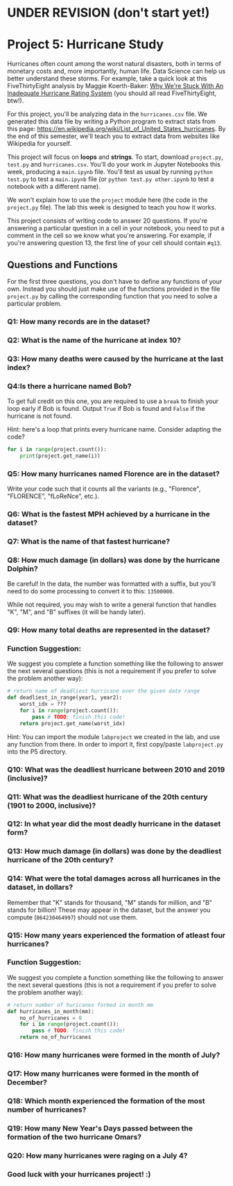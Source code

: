 # UNDER REVISION (don't start yet!)

# Project 5: Hurricane Study

Hurricanes often count among the worst natural disasters, both in terms of
monetary costs and, more importantly, human life.  Data Science can
help us better understand these storms.  For example, take a quick
look at this FiveThirtyEight analysis by Maggie Koerth-Baker:
[Why We're Stuck With An Inadequate Hurricane Rating System](https://fivethirtyeight.com/features/why-were-stuck-with-an-inadequate-hurricane-rating-system/)
(you should all read FiveThirtyEight, btw!).

For this project, you'll be analyzing data in the `hurricanes.csv`
file.  We generated this data file by writing a Python program to
extract stats from this page:
https://en.wikipedia.org/wiki/List_of_United_States_hurricanes.  By
the end of this semester, we'll teach you to extract data from
websites like Wikipedia for yourself.

This project will focus on **loops** and **strings**. To start, download
`project.py`, `test.py` and `hurricanes.csv`.  You'll do your work in
Jupyter Notebooks this week, producing a `main.ipynb` file.  You'll test
as usual by running `python test.py` to test a `main.ipynb` file (or
`python test.py other.ipynb` to test a notebook with a different name).

We won't explain how to use the `project` module here (the code in the
`project.py` file).  The lab this week is designed to teach you how it
works.

This project consists of writing code to answer 20 questions.  If
you're answering a particular question in a cell in your notebook, you
need to put a comment in the cell so we know what you're answering.
For example, if you're answering question 13, the first line of your
cell should contain `#q13`.

## Questions and Functions

For the first three questions, you don't have to define
any functions of your own. Instead you should just make use of the
functions provided in the file `project.py` by calling the corresponding
function that you need to solve a particular problem.

### Q1: How many records are in the dataset?

### Q2: What is the name of the hurricane at index 10?

### Q3: How many deaths were caused by the hurricane at the last index?

### Q4:Is there a hurricane named Bob?

To get full credit on this one, you are required to use a `break` to
finish your loop early if Bob is found. Output `True` if Bob is found and
`False` if the hurricane is not found.

Hint: here's a loop that prints every hurricane name.  Consider
adapting the code?

```python
for i in range(project.count()):
    print(project.get_name(i))
```

### Q5: How many hurricanes named Florence are in the dataset?

Write your code such that it counts all the variants (e.g., "Florence",
"FLORENCE", "fLoReNce", etc.).

### Q6: What is the fastest MPH achieved by a hurricane in the dataset?

### Q7: What is the name of that fastest hurricane?

### Q8: How much damage (in dollars) was done by the hurricane Dolphin?

Be careful! In the data, the number was formatted with a suffix, but
you'll need to do some processing to convert it to this: `13500000`.

While not required, you may wish to write a general function that
handles "K", "M", and "B" suffixes (it will be handy later).

### Q9: How many total deaths are represented in the dataset?

### Function Suggestion:

We suggest you complete a function something like the following to
answer the next several questions (this is not a requirement if you
prefer to solve the problem another way):

```python
# return name of deadliest hurricane over the given date range
def deadliest_in_range(year1, year2):
    worst_idx = ???
    for i in range(project.count()):
        pass # TODO: finish this code!
    return project.get_name(worst_idx)
```

Hint: You can import the module `labproject` we created in the lab, and use
any function from there. In order to import it, first copy/paste `labproject.py`
into the P5 directory.

### Q10: What was the deadliest hurricane between 2010 and 2019 (inclusive)?

### Q11: What was the deadliest hurricane of the 20th century (1901 to 2000, inclusive)?

### Q12: In what year did the most deadly hurricane in the dataset form?

### Q13: How much damage (in dollars) was done by the deadliest hurricane of the 20th century?

### Q14: What were the total damages across all hurricanes in the dataset, in dollars?

Remember that "K" stands for thousand, "M" stands for million, and "B"
stands for billion!  These may appear in the dataset, but the answer
you compute (`864230464997`) should not use them.

### Q15: How many years experienced the formation of atleast four hurricanes?

### Function Suggestion:

We suggest you complete a function something like the following to
answer the next several questions (this is not a requirement if you
prefer to solve the problem another way):

```python
# return number of huricanes formed in month mm
def hurricanes_in_month(mm):
    no_of_hurricanes = 0
    for i in range(project.count()):
        pass # TODO: finish this code!
    return no_of_hurricanes
```

### Q16: How many hurricanes were formed in the month of July?

### Q17: How many hurricanes were formed in the month of December?

### Q18: Which month experienced the formation of the most number of hurricanes?

### Q19: How many New Year's Days passed between the formation of the two hurricane Omars?

### Q20: How many hurricanes were raging on a July 4?

### Good luck with your hurricanes project! :)
